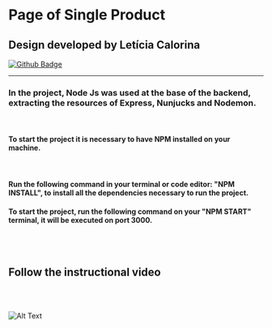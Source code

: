# Page of Single Product

## Design developed by Letícia Calorina

[![Github Badge](https://media-exp1.licdn.com/dms/image/C5622AQFIX56hVNfImA/feedshare-shrink_800/0/1620160478603?e=1623888000&v=beta&t=aAqsA4RsREk5ntQ0L2iXwI7ouH2N4vb8LgQUp8xV6mA)](https://www.linkedin.com/posts/let%C3%ADcia-carolina-martins-2703471a0_figma-uidesign-dailyui-activity-6795445581973200896-by41)

---

### In the project, Node Js was used at the base of the backend, extracting the resources of Express, Nunjucks and Nodemon.

<br>

#### To start the project it is necessary to have NPM installed on your machine.

<br>

#### Run the following command in your terminal or code editor: "NPM INSTALL", to install all the dependencies necessary to run the project.

#### To start the project, run the following command on your "NPM START" terminal, it will be executed on port 3000.

<br><br>

## Follow the instructional video

<br><br>

![Alt Text](https://media.giphy.com/media/vFKqnCdLPNOKc/giphy.gif)